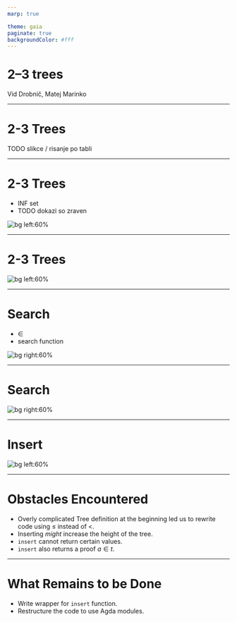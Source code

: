 ```yaml
---
marp: true

theme: gaia
paginate: true
backgroundColor: #fff
---
```


<style>
  :root {
    --color-background: #fff;
    --color-foreground: #1e1e1e;
    --color-highlight: #027acc;
    --color-dimmed: #1e1e1e;
  }
</style>

<!-- _class: lead -->

# 2–3 trees

Vid Drobnič, Matej Marinko

---

# 2-3 Trees

TODO slikce / risanje po tabli

---

# 2-3 Trees

- INF set
- TODO dokazi so zraven

![bg left:60%](2-3tree.png)

---

# 2-3 Trees

![bg left:60%](example.png)

---

# Search

- ∈
- search function

![bg right:60%](element.png)

---

# Search

![bg right:60%](search.png)

---

# Insert

![bg left:60%](insert.png)

---

# Obstacles Encountered

- Overly complicated Tree definition at the beginning led us to rewrite code using $\leqslant$ instead of $<$.
- Inserting _might_ increase the height of the tree.
- `insert` cannot return certain values.
- `insert` also returns a proof $a \in t$.

---

# What Remains to be Done

- Write wrapper for `insert` function.
- Restructure the code to use Agda modules.

